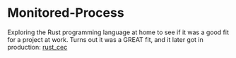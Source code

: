 # Monitored-Process
Exploring the Rust programming language at home to see if it was a good fit for a project at work.
Turns out it was a GREAT fit, and it later got in production: [rust_cec](https://github.com/CedisMattiaRubini/rust_cec)
